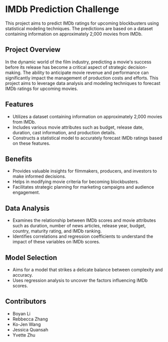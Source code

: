 # IMDb Prediction Challenge


This project aims to predict IMDb ratings for upcoming blockbusters using statistical modeling techniques. The predictions are based on a dataset containing information on approximately 2,000 movies from IMDb.

## Project Overview

In the dynamic world of the film industry, predicting a movie's success before its release has become a critical aspect of strategic decision-making. The ability to anticipate movie revenue and performance can significantly impact the management of production costs and efforts. This project aims to leverage data analysis and modeling techniques to forecast IMDb ratings for upcoming movies.

## Features

- Utilizes a dataset containing information on approximately 2,000 movies from IMDb.
- Includes various movie attributes such as budget, release date, duration, cast information, and production details.
- Constructs a statistical model to accurately forecast IMDb ratings based on these features.

## Benefits

- Provides valuable insights for filmmakers, producers, and investors to make informed decisions.
- Helps in modifying movie criteria for becoming blockbusters.
- Facilitates strategic planning for marketing campaigns and audience engagement.

## Data Analysis

- Examines the relationship between IMDb scores and movie attributes such as duration, number of news articles, release year, budget, country, maturity rating, and IMDb ranking.
- Identifies correlations and regression coefficients to understand the impact of these variables on IMDb scores.

## Model Selection

- Aims for a model that strikes a delicate balance between complexity and accuracy.
- Uses regression analysis to uncover the factors influencing IMDb scores.

## Contributors

- Boyan Li
- Rebbecca Zhang
- Ko-Jen Wang
- Jessica Quansah
- Yvette Zhu
